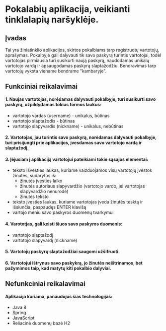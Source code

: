 # Pokalabių aplikacija, veikianti tinklalapių naršyklėje.
## Įvadas
Tai yra žiniatinklio aplikacijos, skirtos pokalbiams tarp registruotų vartotojų, aprašymas. Pokalbyje gali dalyvauti tik savo paskyrą turintis vartotojai, todėl vartotojas pirmiausia turi susikurti naują paskyrą, naudodamas unikalų vartotojo vardą ir apsaugodamas paskyrą slaptažodžiu. Bendravimas tarp vartotojų vyksta viename bendrame "kambaryje".

## Funkciniai reikalavimai
#### 1. Naujas vartotojas, norėdamas dalyvauti pokalbyje, turi susikurti savo paskyrą, užpildydamas tokius formos laukus:
* vartotojo vardas (username) - unikalus, būtinas
* vartotojo slaptažodis - būtinas
* vartotojo slapyvardis (nickname) - unikalus, nebūtinas

#### 2. Vartotojas, jau turintis savo paskyrą, norėdamas dalyvauti pokalbyje, turi prisijungti prie aplikacijos, įvesdamas savo vartotojo vardą ir slaptažodį.

#### 3. Įėjusiam į aplikaciją vartotojui pateikiami tokie sąsajos elementai:
* teksto išvesties laukas, kuriame vaizduojamos visų vartotojų įvestos žinutės, sudarytos iš:
  - žinutės įvesties laiko
  - žinutės autoriaus slapyvardžio (vartotojo vardo, jei vartotojas slapyvardžio nenurodė)
  - žinutės teksto
* teksto įvesties laukas, kuriame vartotojas įveda žinutės tesktą ir išsiunčia, paspaudęs ENTER klavišą
* vartojo meniu savo paskyros duomenų tvarkymui

#### 4. Varototjas, gali keisti šiuos savo paskyros duomenis:
* vartotojo slaptažodį
* vartotojo slapyvardį (nickname)

#### 5. Vartotojų paskyrų slaptažodžiai saugomi užšifruoti.

#### 6. Vartotojui ištrynus savo paskykrą, jo žinutės neištrinamos, bet pažymimos taip, kad matytų kiti pokalbio dalyviai.

## Nefunkciniai reikalavimai
#### Aplikacija kuriama, panaudojus šias technologijas:
* Java 8
* Spring
* JavaScript
* Reliacinė duomenų bazė H2
